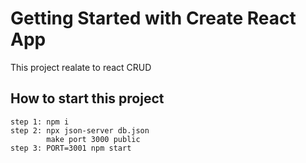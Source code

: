 # Getting Started with Create React App

This project realate to react CRUD

## How to start this project
 
    step 1: npm i
    step 2: npx json-server db.json
            make port 3000 public
    step 3: PORT=3001 npm start
